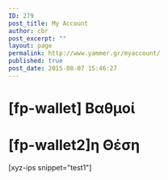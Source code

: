 ```yaml
---
ID: 279
post_title: My Account
author: cbr
post_excerpt: ""
layout: page
permalink: http://www.yammer.gr/myaccount/
published: true
post_date: 2015-08-07 15:46:27
---
```

<h1><strong>[fp-wallet] Βαθμοί</strong></h1>
<h1><strong>[fp-wallet2]η Θέση</strong></h1>
[xyz-ips snippet="test1"]
<h1></h1>
